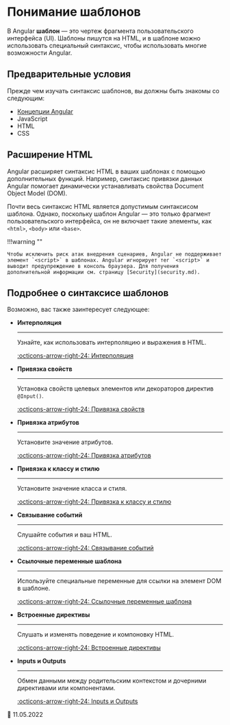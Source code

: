 # Понимание шаблонов

В Angular **шаблон** — это чертеж фрагмента пользовательского интерфейса (UI). Шаблоны пишутся на HTML, и в шаблоне можно использовать специальный синтаксис, чтобы использовать многие возможности Angular.

## Предварительные условия

Прежде чем изучать синтаксис шаблонов, вы должны быть знакомы со следующим:

-   [Концепции Angular](architecture.md)
-   JavaScript
-   HTML
-   CSS

## Расширение HTML

Angular расширяет синтаксис HTML в ваших шаблонах с помощью дополнительных функций. Например, синтаксис привязки данных Angular помогает динамически устанавливать свойства Document Object Model (DOM).

Почти весь синтаксис HTML является допустимым синтаксисом шаблона. Однако, поскольку шаблон Angular — это только фрагмент пользовательского интерфейса, он не включает такие элементы, как `<html>`, `<body>` или `<base>`.

!!!warning ""

    Чтобы исключить риск атак внедрения сценариев, Angular не поддерживает элемент `<script>` в шаблонах. Angular игнорирует тег `<script>` и выводит предупреждение в консоль браузера. Для получения дополнительной информации см. страницу [Security](security.md).

## Подробнее о синтаксисе шаблонов

Возможно, вас также заинтересует следующее:

<div class="grid cards" markdown>

-   **Интерполяция**

    ***

    Узнайте, как использовать интерполяцию и выражения в HTML.

    [:octicons-arrow-right-24: Интерполяция](interpolation.md)

-   **Привязка свойств**

    ***

    Установка свойств целевых элементов или декораторов директив `@Input()`.

    [:octicons-arrow-right-24: Привязка свойств](property-binding.md)

-   **Привязка атрибутов**

    ***

    Установите значение атрибутов.

    [:octicons-arrow-right-24: Привязка атрибутов](attribute-binding.md)

-   **Привязка к классу и стилю**

    ***

    Установите значение класса и стиля.

    [:octicons-arrow-right-24: Привязка к классу и стилю](class-binding.md)

-   **Связывание событий**

    ***

    Слушайте события и ваш HTML.

    [:octicons-arrow-right-24: Связывание событий](event-binding.md)

-   **Ссылочные переменные шаблона**

    ***

    Используйте специальные переменные для ссылки на элемент DOM в шаблоне.

    [:octicons-arrow-right-24: Ссылочные переменные шаблона](template-reference-variables.md)

-   **Встроенные директивы**

    ***

    Слушать и изменять поведение и компоновку HTML.

    [:octicons-arrow-right-24: Встроенные директивы](built-in-directives.md)

-   **Inputs и Outputs**

    ***

    Обмен данными между родительским контекстом и дочерними директивами или компонентами.

    [:octicons-arrow-right-24: Inputs и Outputs](inputs-outputs.md)

</div>

:date: 11.05.2022
